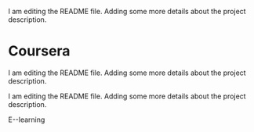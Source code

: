 I am editing the README file. Adding some more details about the project description.
# Coursera
I am editing the README file. Adding some more details about the project description.

I am editing the README file. Adding some more details about the project description.


E--learning
